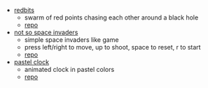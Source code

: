 * [redbits](zillatius.github.io/redbits)
  * swarm of red points chasing each other around a black hole
  * [repo](https://github.com/Zillatius/redbits)
* [not so space invaders](zillatius.github.io/not-so-space-invaders)
  * simple space invaders like game
  * press left/right to move, up to shoot, space to reset, r to start
  * [repo](https://github.com/Zillatius/not-so-space-invaders)
* [pastel clock](zillatius.github.io/pastel-clock)
  * animated clock in pastel colors
  * [repo](https://github.com/Zillatius/pastel-clock)
